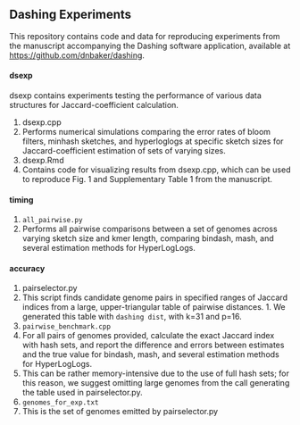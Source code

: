 ## Dashing Experiments

This repository contains code and data for reproducing experiments from the manuscript accompanying
the Dashing software application, available at https://github.com/dnbaker/dashing.

#### dsexp
dsexp contains experiments testing the performance of various data structures for Jaccard-coefficient calculation.

1. dsexp.cpp
  1. Performs numerical simulations comparing the error rates of bloom filters, minhash sketches, and hyperloglogs at specific sketch sizes for Jaccard-coefficient estimation of sets of varying sizes.
2. dsexp.Rmd
  1. Contains code for visualizing results from dsexp.cpp, which can be used to reproduce Fig. 1 and Supplementary Table 1 from the manuscript.

#### timing

1. `all_pairwise.py`
  1. Performs all pairwise comparisons between a set of genomes across varying sketch size and kmer length, comparing bindash, mash, and several estimation methods for HyperLogLogs.

####  accuracy

1. pairselector.py
  1. This script finds candidate genome pairs in specified ranges of Jaccard indices from a large, upper-triangular table of pairwise distances.
    1. We generated this table with `dashing dist`, with k=31 and p=16.
2. `pairwise_benchmark.cpp`
  1. For all pairs of genomes provided, calculate the exact Jaccard index with hash sets, and report the difference and errors between
     estimates and the true value for bindash, mash, and several estimation methods for HyperLogLogs.
  2. This can be rather memory-intensive due to the use of full hash sets; for this reason, we suggest omitting large genomes from the call generating the table used in pairselector.py.
3. `genomes_for_exp.txt`
  1. This is the set of genomes emitted by pairselector.py
